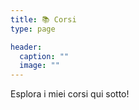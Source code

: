 ```yaml
---
title: 📚 Corsi
type: page

header:
  caption: ""
  image: ""
---
```


<!-- Explore our courses below and expand your knowledge! -->
Esplora i miei corsi qui sotto!
